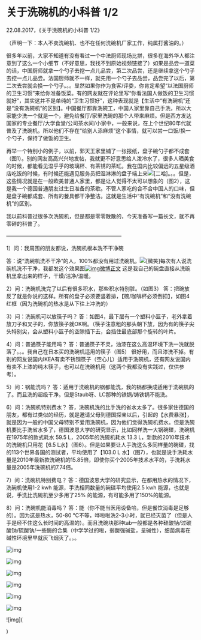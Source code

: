 # 关于洗碗机的小科普 1/2

22.08.2017，《关于洗碗机的小科普 1/2》

（声明一下：本人不卖洗碗机、也不在任何洗碗机厂家工作，纯属打酱油的。）

很多年以前，大家不知道有没有看过一个中法厨师现场比拼，很多在海外华人都注意到了这么一个小细节（不好意思，我找不到原始视频链接了）如果是品尝一道菜的话，中国厨师就拿一个勺子去挖一点儿品尝，第二次品尝，还是继续拿这个勺子去挖一点儿品尝。法国厨师就不一样，就先用一个勺子去品尝，品尝完了以后，第二次去尝就会换一个勺子。。。显然如果你作为食客/评委，你肯定希望“以法国厨师的卫生习惯”来给你准备饭菜。有的网友就在评论里写“你看法国人做饭的卫生习惯就好”，其实这并不是单纯的“卫生习惯好”，这种表现就是【生活中“有洗碗机”还是“没有洗碗机”的区别】。中国餐厅都靠洗碗工，中国人家里靠自己手洗，所以大家能少洗一个就是一个，避免给餐厅/家里洗碗的那个人带来麻烦。但是西方发达国家的专业餐厅/大学食堂/公司茶水间/小家中，一般来说，在上个世纪80年代就普及了洗碗机。所以他们不存在“给别人添麻烦”这个事情，就可以尝一口饭/换一个勺子，保持了做饭的卫生。

再举一个特别小的例子，以前，郭天王家里铺了一张报纸，盘子碗勺子都不成套（图1）。别的网友高高兴兴地发帖，我就更不好意思给人泼冷水了，很多人晒美食的时候，都能看见湿乎乎的玻璃杯、有茶锈的茶缸。我在国内比较偏远的五星级酒店吃饭的时候，有时候还能遇见服务员把湿淋淋的盘子端上来![[二哈]](images/2018new_erha_org.png)。。。但是，这些情况就是在一般欧美普通人家里，都是让人觉得不太可以想象的（图2），这是我一个德国普通朋友过生日准备的茶歇。不管人家吃的合不合中国人的口味，但是盘子碗都成套、所有的餐具都干净整洁。这就是生活中“有洗碗机”和“没有洗碗机”的区别。

我以前科普过很多次洗碗机，但是都是零零散散的，今天准备写一篇长文，就不再零碎的科普了。

——————————————————————

1）问：我周围的朋友都说，洗碗机根本洗不干净碗

答：说“洗碗机洗不干净”的人，100%都没有用过洗碗机。![[微笑]](images/2018new_weixioa02_org.png)每次有人说洗碗机洗不干净，我都发这个效果图[![img](images/timeline_card_small_weibo_default.png)微博正文](https://m.weibo.cn/1909203062/3726917448904001) 这是我自己的碗盘直接从洗碗机里拿出来的样子，干燥/洁净/温暖。

2）问：洗碗机洗完了以后有很多积水，那些积水特别脏。（如图3）
答：把碗放反了就是你说的这样。所有的盘子必须要竖着排，【碗/咖啡杯必须倒扣】，如图4红框（因为洗碗机的热水是从下往上冲洗的）

3）问：洗碗机可以放筷子吗？
答：如图4，最下层有一个塑料小篮子，老外拿着放刀子和叉子的，你放筷子就OK啊。（筷子注意粗的那头朝下放，因为有的筷子尖头特别尖，会从塑料小篮子的空隙插下去，会挡住最底部那个旋转的叶片。

4）问：普通筷子能用吗？
答：普通筷子不灵，油漆在这么高温环境下洗一洗就脱落了。。。我自己在日本买的洗碗机适用的筷子（图5） 很好用，而且漆洗不掉。有别的网友说国内IKEA有卖不锈钢筷子（空心儿）适用于洗碗机，还有网友说国内有卖不上漆的纯木筷子，也可以在洗碗机用（这两个我都没有实践过，仅供参考）。

5）问：锅能洗吗？
答：适用于洗碗机的锅都能洗，我的锅都换成适用于洗碗机的了。而且洗的超级干净。但是Staub呀、LC那种的铁锅/铸铁锅不能洗。

6）问：洗碗机特别费水？
答，洗碗机洗的比手洗的省水太多了。很多家住德国的朋友，都有过类似的经历，就是邀请父母到德国探亲以后，引起的【水费暴涨】，就是因为一般的中国父母特别不爱用洗碗机，因为他们觉得洗碗机费水。但是洗碗机要比手洗省水多了，德国波恩大学的研究显示，比如同样洗一大锅碗碟，洗碗机在1975年的款式耗水 59.5 L，2005年的洗碗机耗水 13.3 L，新款的2010年技术的洗碗机只用花【6.5 L水】（图6）。但是如果要让人手洗这么多同样量的碗碟，找的113个世界各国的测试者，平均使用了【103.0 L 水】（图7），也就是说手洗耗水量是2010年最新款洗碗机的15.85倍，即使你买个2005年技术水平的，手洗耗水量是2005年洗碗机的7.74倍。

7）问：洗碗机特别费电？
答：德国波恩大学的研究显示，在都用热水的情况下，洗碗机使用1-2 kwh 能源，手洗相同数量的碗碟平均使用2.5 kwh 能源，也就是说，手洗比洗碗机至少多用了25% 的能源，有可能多用了150%的能源。

8）问：洗碗机能消毒吗？
答：能（你不能当医用设备哈，但是餐饮消毒是足够的）。因为这是热水，50-80 ℃不等，哗啦啦洗2-3小时，就已经灭菌了（但是人手是经不住这么长时间的高温的）。而且洗碗块那种tab一般都是各种硅酸钠/过碳酸钠/硫酸钠/一些酶的合集（中学学过的啦，弱酸强碱盐，呈碱性），细菌病毒在碱性环境里早就灰飞烟灭了。。。

![img](images/71cc2076gy1fismzdjb6oj20bu0hsjt6.jpg)

![img](images/71cc2076gy1fismzcdpqyj218g0xcjx0.jpg)

![img](images/71cc2076gy1fisnpkb0ivj20yi0qgdlj.jpg)

![img](images/71cc2076gy1fisnq6khhyj20go0g80uc.jpg)

![img](images/71cc2076gy1fiso3gnl8zj20yi1gqdre.jpg)

![img](images/71cc2076gy1fisomh5c52j20yi0yiqgr.jpg)

![img](

)